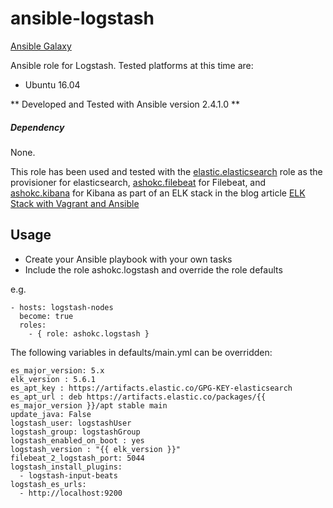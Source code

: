 # ansible-logstash
[Ansible Galaxy](https://galaxy.ansible.com/ashokc/logstash/)

Ansible role for Logstash. Tested platforms at this time are:

* Ubuntu 16.04

** Developed and Tested with Ansible version 2.4.1.0 **

##### Dependency
None.

This role has been used and tested with the [elastic.elasticsearch](https://github.com/elastic/ansible-elasticsearch) role as the provisioner for elasticsearch, [ashokc.filebeat](https://github.com/ashokc/ansible-filebeat) for Filebeat, and [ashokc.kibana](https://github.com/ashokc/ansible-kibana) for Kibana as part of an ELK stack in the blog article [ELK Stack with Vagrant and Ansible](http://xplordat.com/2017/12/12/elk-stack-with-vagrant-and-ansible/)

## Usage

* Create your Ansible playbook with your own tasks
* Include the role ashokc.logstash and override the role defaults

e.g. 

```
- hosts: logstash-nodes
  become: true
  roles:
    - { role: ashokc.logstash }
```

The following variables in defaults/main.yml can be overridden:

```
es_major_version: 5.x
elk_version : 5.6.1
es_apt_key : https://artifacts.elastic.co/GPG-KEY-elasticsearch
es_apt_url : deb https://artifacts.elastic.co/packages/{{ es_major_version }}/apt stable main
update_java: False
logstash_user: logstashUser
logstash_group: logstashGroup
logstash_enabled_on_boot : yes
logstash_version : "{{ elk_version }}"
filebeat_2_logstash_port: 5044
logstash_install_plugins:
  - logstash-input-beats
logstash_es_urls:
  - http://localhost:9200
```

